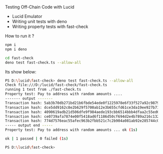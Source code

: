  Testing Off-Chain Code with Lucid
- Lucid Emulator
- Writing unit tests with deno
- Writing property tests with fast-check

How to run it ?

```bash
npm i
npm i deno
```
```bash
cd fast-check
deno test fast-check.ts --allow-all
```
Its show below: 
```bash
PS D:\lucid\fast-check> deno test fast-check.ts --allow-all
Check file:///D:/lucid/fast-check/fast-check.ts
running 1 test from ./fast-check.ts
Property test: Pay to address with random amounts ....
------- output -------
Transaction hash: 5ab3b70db271bd21b6fbde54ede0f1225978e6f33f527a92c98798c9ffc1a10b
Transaction hash: dce5dd9162c8e2b629f5700ab12e3b655cfd61ce3da19ee927b71f03200486ff
Transaction hash: 4090619adb21d506dfe9f984aede193cbb6514bbb4dfaa2c55ed69e1eccfbd8f
Transaction hash: ce0739afa7874e00f5418ad6f1186d50cf694d2e4b789a216c132b7d4a3df8a4
Transaction hash: 774d7576eac55afec963b2fbb521c7c2b904a081ab92e285744c0c8cfe94bee2
----- output end -----
Property test: Pay to address with random amounts ... ok (1s)

ok | 1 passed | 0 failed (1s)

PS D:\lucid\fast-check> 
```
